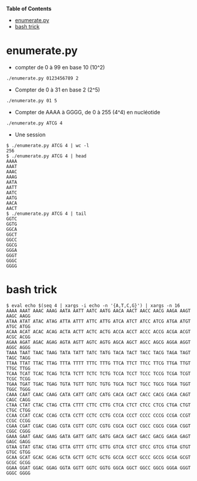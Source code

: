 <!-- markdown-toc start - Don't edit this section. Run M-x markdown-toc-refresh-toc -->
**Table of Contents**

- [enumerate.py](#enumeratepy)
- [bash trick](#bash-trick)

<!-- markdown-toc end -->

# enumerate.py

- compter de 0 à 99 en base 10 (10^2)

```bash
./enumerate.py 0123456789 2
```

- Compter de 0 à 31 en base 2 (2^5)

```bash
./enumerate.py 01 5
```

- Compter de AAAA à GGGG, de 0 à 255 (4^4) en nucléotide

```bash
./enumerate.py ATCG 4
```

- Une session

```console
$ ./enumerate.py ATCG 4 | wc -l
256
$ ./enumerate.py ATCG 4 | head
AAAA
AAAT
AAAC
AAAG
AATA
AATT
AATC
AATG
AACA
AACT
$ ./enumerate.py ATCG 4 | tail
GGTC
GGTG
GGCA
GGCT
GGCC
GGCG
GGGA
GGGT
GGGC
GGGG
```

# bash trick

```console
$ eval echo $(seq 4 | xargs -i echo -n '{A,T,C,G}') | xargs -n 16
AAAA AAAT AAAC AAAG AATA AATT AATC AATG AACA AACT AACC AACG AAGA AAGT AAGC AAGG
ATAA ATAT ATAC ATAG ATTA ATTT ATTC ATTG ATCA ATCT ATCC ATCG ATGA ATGT ATGC ATGG
ACAA ACAT ACAC ACAG ACTA ACTT ACTC ACTG ACCA ACCT ACCC ACCG ACGA ACGT ACGC ACGG
AGAA AGAT AGAC AGAG AGTA AGTT AGTC AGTG AGCA AGCT AGCC AGCG AGGA AGGT AGGC AGGG
TAAA TAAT TAAC TAAG TATA TATT TATC TATG TACA TACT TACC TACG TAGA TAGT TAGC TAGG
TTAA TTAT TTAC TTAG TTTA TTTT TTTC TTTG TTCA TTCT TTCC TTCG TTGA TTGT TTGC TTGG
TCAA TCAT TCAC TCAG TCTA TCTT TCTC TCTG TCCA TCCT TCCC TCCG TCGA TCGT TCGC TCGG
TGAA TGAT TGAC TGAG TGTA TGTT TGTC TGTG TGCA TGCT TGCC TGCG TGGA TGGT TGGC TGGG
CAAA CAAT CAAC CAAG CATA CATT CATC CATG CACA CACT CACC CACG CAGA CAGT CAGC CAGG
CTAA CTAT CTAC CTAG CTTA CTTT CTTC CTTG CTCA CTCT CTCC CTCG CTGA CTGT CTGC CTGG
CCAA CCAT CCAC CCAG CCTA CCTT CCTC CCTG CCCA CCCT CCCC CCCG CCGA CCGT CCGC CCGG
CGAA CGAT CGAC CGAG CGTA CGTT CGTC CGTG CGCA CGCT CGCC CGCG CGGA CGGT CGGC CGGG
GAAA GAAT GAAC GAAG GATA GATT GATC GATG GACA GACT GACC GACG GAGA GAGT GAGC GAGG
GTAA GTAT GTAC GTAG GTTA GTTT GTTC GTTG GTCA GTCT GTCC GTCG GTGA GTGT GTGC GTGG
GCAA GCAT GCAC GCAG GCTA GCTT GCTC GCTG GCCA GCCT GCCC GCCG GCGA GCGT GCGC GCGG
GGAA GGAT GGAC GGAG GGTA GGTT GGTC GGTG GGCA GGCT GGCC GGCG GGGA GGGT GGGC GGGG
```
